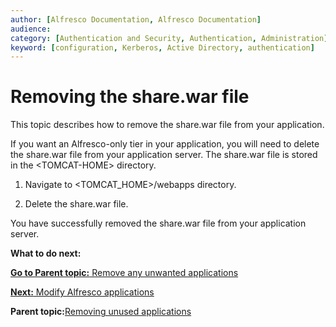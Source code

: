 ```yaml
---
author: [Alfresco Documentation, Alfresco Documentation]
audience: 
category: [Authentication and Security, Authentication, Administration]
keyword: [configuration, Kerberos, Active Directory, authentication]
---
```


# Removing the share.war file

This topic describes how to remove the share.war file from your application.

If you want an Alfresco-only tier in your application, you will need to delete the share.war file from your application server. The share.war file is stored in the <TOMCAT-HOME\> directory.

1.  Navigate to <TOMCAT\_HOME\>/webapps directory.

2.  Delete the share.war file.


You have successfully removed the share.war file from your application server.

**What to do next:**

[**Go to Parent topic:** Remove any unwanted applications](../concepts/remove-apps-install.md)

[**Next:** Modify Alfresco applications](../concepts/modify-alf-apps.md)

**Parent topic:**[Removing unused applications](../concepts/remove-apps-install.md)

